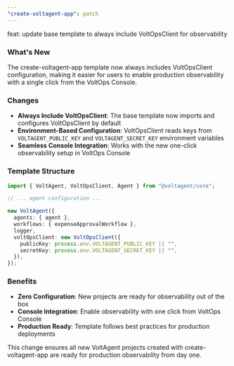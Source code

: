 ```yaml
---
"create-voltagent-app": patch
---
```


feat: update base template to always include VoltOpsClient for observability

### What's New

The create-voltagent-app template now always includes VoltOpsClient configuration, making it easier for users to enable production observability with a single click from the VoltOps Console.

### Changes

- **Always Include VoltOpsClient**: The base template now imports and configures VoltOpsClient by default
- **Environment-Based Configuration**: VoltOpsClient reads keys from `VOLTAGENT_PUBLIC_KEY` and `VOLTAGENT_SECRET_KEY` environment variables
- **Seamless Console Integration**: Works with the new one-click observability setup in VoltOps Console

### Template Structure

```typescript
import { VoltAgent, VoltOpsClient, Agent } from "@voltagent/core";

// ... agent configuration ...

new VoltAgent({
  agents: { agent },
  workflows: { expenseApprovalWorkflow },
  logger,
  voltOpsClient: new VoltOpsClient({
    publicKey: process.env.VOLTAGENT_PUBLIC_KEY || "",
    secretKey: process.env.VOLTAGENT_SECRET_KEY || "",
  }),
});
```

### Benefits

- **Zero Configuration**: New projects are ready for observability out of the box
- **Console Integration**: Enable observability with one click from VoltOps Console
- **Production Ready**: Template follows best practices for production deployments

This change ensures all new VoltAgent projects created with create-voltagent-app are ready for production observability from day one.
